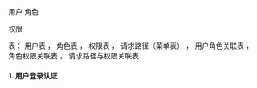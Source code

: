  用户
 角色

 权限
 
 
 
 表：
  用户表 ， 角色表 ， 权限表 ， 请求路径（菜单表） ， 用户角色关联表 ， 角色权限关联表 ， 请求路径与权限关联表
  
  
 #### 1. 用户登录认证
  
 
